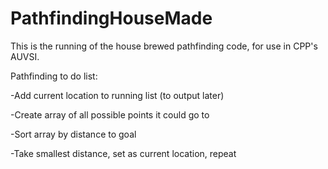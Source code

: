 # PathfindingHouseMade
This is the running of the house brewed pathfinding code, for use in CPP's AUVSI.


Pathfinding to do list:

-Add current location to running list (to output later)

-Create array of all possible points it could go to

-Sort array by distance to goal

-Take smallest distance, set as current location, repeat
